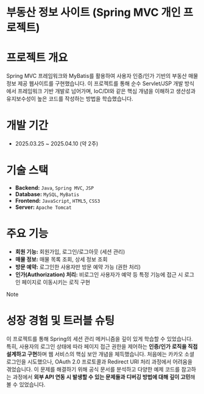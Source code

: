 # 부동산 정보 사이트 (Spring MVC 개인 프로젝트)

# 프로젝트 개요
Spring MVC 프레임워크와 MyBatis를 활용하여 사용자 인증/인가 기반의 부동산 매물 정보 제공 웹사이트를 구현했습니다. 이 프로젝트를 통해 순수 Servlet/JSP 개발 방식에서 프레임워크 기반 개발로 넘어가며, IoC/DI와 같은 핵심 개념을 이해하고 생산성과 유지보수성이 높은 코드를 작성하는 방법을 학습했습니다.

# 개발 기간
* 2025.03.25 ~ 2025.04.10 (약 2주)

# 기술 스택
- **Backend:** `Java`, `Spring MVC`, `JSP`
- **Database:** `MySQL`, `MyBatis`
- **Frontend:** `JavaScript`, `HTML5`, `CSS3`
- **Server:** `Apache Tomcat`

# 주요 기능
- **회원 기능:** 회원가입, 로그인/로그아웃 (세션 관리)
- **매물 정보:** 매물 목록 조회, 상세 정보 조회
- **방문 예약:** 로그인한 사용자만 방문 예약 가능 (권한 처리)
- **인가(Authorization) 처리:** 비로그인 사용자가 예약 등 특정 기능에 접근 시 로그인 페이지로 이동시키는 로직 구현

> [!NOTE]
> # 성장 경험 및 트러블 슈팅
>
> 이 프로젝트를 통해 Spring의 세션 관리 메커니즘을 깊이 있게 학습할 수 있었습니다. 특히, 사용자의 로그인 상태에 따라 페이지 접근 권한을 제어하는 **인증/인가 로직을 직접 설계하고 구현**하며 웹 서비스의 핵심 보안 개념을 체득했습니다. 처음에는 카카오 소셜 로그인을 시도했으나, OAuth 2.0 프로토콜과 Redirect URI 처리 과정에서 어려움을 겪었습니다. 이 문제를 해결하기 위해 공식 문서를 분석하고 다양한 예제 코드를 참고하는 과정에서 **외부 API 연동 시 발생할 수 있는 문제들과 디버깅 방법에 대해 깊이 고민**해볼 수 있었습니다.

